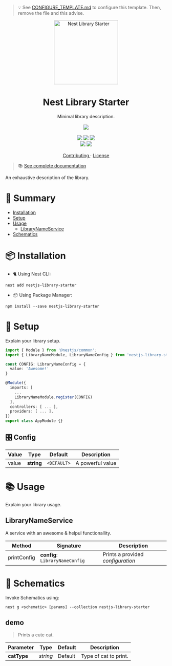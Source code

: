 > :bulb: See [CONFIGURE_TEMPLATE.md](./CONFIGURE_TEMPLATE) to configure this template. Then, remove the file and this advise.

<p align="center">
  <img src="https://d33wubrfki0l68.cloudfront.net/49c2be6f2607b5c12dd27f8ecc8521723447975d/f05c5/logo-small.cbbeba89.svg" alt="Nest Library Starter" width="200" height="200">
</p>

<h1 align="center"> Nest Library Starter </h1>

<p align="center">
  Minimal library description.
  <br>
  <br>
  <img src="https://github.com/rjlopezdev/nestjs-lib-starter/workflows/Build%20Library%20and%20Schematics/badge.svg">
  <br>
  <br>
  <img src="https://badge.fury.io/js/nestjs-library-starter.svg">
  <img src="https://img.shields.io/badge/maintainer-rjlopezdev-orange.svg?link=https://github.com/rjlopezdev">
  <img src="https://img.shields.io/badge/license-MIT-green.svg">
  <br>
  <img src="https://img.shields.io/badge/nest%20add-compatible-green.svg">
  <img src="https://img.shields.io/badge/%20%20%F0%9F%93%A6%F0%9F%9A%80-semantic--release-e10079.svg">
  <br>
  <br>
  <a href="CONTRIBUTING.md"> Contributing </a>
  ·
  <a href="LICENSE"> License </a>
</p>

> :books: [See complete documentation](https://rjlopezdev.github.io/nestjs-lib-starter/)

An exhaustive description of the library.

# :notebook: Summary

* [Installation](#installation)
* [Setup](#setup)
* [Usage](#usage)
  * [LibraryNameService](#librarynameservice)
* [Schematics](#schematics)

# :package: Installation

* :cat2: Using Nest CLI:
```
nest add nestjs-library-starter
```

* :package: Using Package Manager: 
```
npm install --save nestjs-library-starter
```

# :wrench: Setup

Explain your library setup.

```typescript
import { Module } from '@nestjs/common';
import { LibraryNameModule, LibraryNameConfig } from 'nestjs-library-starter';

const CONFIG: LibraryNameConfig = {
  value: 'Awesome!'
}

@Module({
  imports: [
    ...
    LibraryNameModule.register(CONFIG)
  ],
  controllers: [ ... ],
  providers: [ ... ],
})
export class AppModule {}
```

## :control_knobs: Config

| Value | Type | Default | Description |
| --- | --- | --- | --- |
| value | __string__ | `<DEFAULT>` | A powerful value |

# :books: Usage

Explain your library usage.

## LibraryNameService

A service with an awesome & helpul functionallity.

| Method | Signature | Description |
| --- | --- | --- |
printConfig | __config__: `LibraryNameConfig` | Prints a provided _configuration_ |

# :art: Schematics

Invoke Schematics using:

```
nest g <schematic> [params] --collection nestjs-library-starter
```

## demo

> Prints a cute cat.

| Parameter | Type | Default | Description |
| --- | --- | --- | --- |
| __catType__ | _string_ | Default | Type of cat to print.
